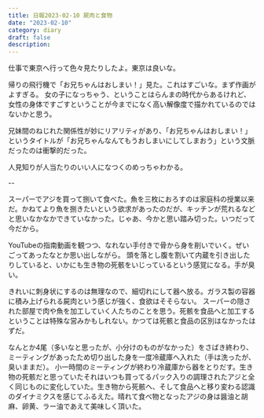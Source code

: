 ```yaml
---
title: 日報2023-02-10 屍肉と食物
date: "2023-02-10"
category: diary
draft: false
description:
---
```


仕事で東京へ行って色々見たりしたよ。東京は良いな。


帰りの飛行機で「お兄ちゃんはおしまい！」見た。これはすごいな。まず作画がよすぎる。
女の子になっちゃう、ということはらんまの時代からあるけれど、女性の身体ですごすということが今までになく高い解像度で描かれているのではないかと思う。

兄妹間のねじれた関係性が妙にリアリティがあり、「お兄ちゃんはおしまい！」というタイトルが「お兄ちゃんなんてもうおしまいにしてしまおう」という文脈だったのは衝撃的だった。

人見知りが人当たりのいい人になつくのめっちゃわかる。

--

スーパーでアジを買って捌いて食べた。魚を三枚におろすのは家庭科の授業以来だ。かねてより魚を捌きたいという欲求があったのだが、キッチンが荒れるなどと思いなかなかできていなかった。じゃあ、今かと思い踏み切った。いつだって今だから。

YouTubeの指南動画を観つつ、なれない手付きで骨から身を削いでいく。ぜいごってあったなとか思い出しながら。
頭を落とし腹を割いて内蔵を引き出したりしていると、いかにも生き物の死骸をいじっているという感覚になる。手が臭い。

きれいに刺身状にするのは無理なので、細切れにして器へ放る。ガラス製の容器に積み上げられる屍肉という感じが強く、食欲はそそらない。
スーパーの隠された部屋で肉や魚を加工していく人たちのことを思う。死骸を食品へと加工するということは特殊な営みかもしれない。かつては死骸と食品の区別はなかったはずだ。

なんとか4尾（多いなと思ったが、小分けのものがなかった）をさばき終わり、ミーティングがあったため切り出した身を一度冷蔵庫へ入れた（手は洗ったが、臭いままだ）。
小一時間のミーティングが終わり冷蔵庫から器をとりだす。生き物の死骸だと思っていたそれはいつも買ってるパック入りの調理されたアジと全く同じものに変化していた。生き物から死骸へ、そして食品へと移り変わる認識のダイナミクスを感じてふるえた。晴れて食べ物となったアジの身は醤油と胡麻、卵黄、ラー油であえて美味しく頂いた。